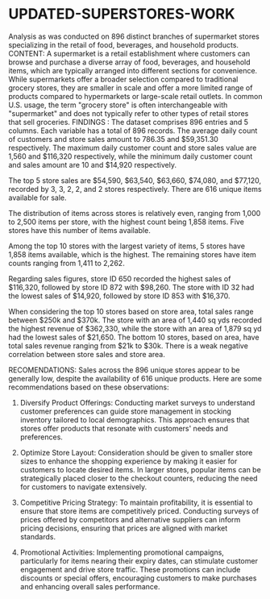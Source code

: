 # UPDATED-SUPERSTORES-WORK
Analysis as was conducted on 896 distinct branches of supermarket stores specializing in the retail of food, beverages, and household products.
CONTENT:
A supermarket is a retail establishment where customers can browse and purchase a diverse array of food, beverages, and household items, which are typically arranged into different sections for convenience. While supermarkets offer a broader selection compared to traditional grocery stores, they are smaller in scale and offer a more limited range of products compared to hypermarkets or large-scale retail outlets. In common U.S. usage, the term "grocery store" is often interchangeable with "supermarket" and does not typically refer to other types of retail stores that sell groceries.
FINDINGS : The dataset comprises 896 entries and 5 columns. Each variable has a total of 896 records. The average daily count of customers and store sales amount to 786.35 and $59,351.30 respectively. The maximum daily customer count and store sales value are 1,560 and $116,320 respectively, while the minimum daily customer count and sales amount are 10 and $14,920 respectively.

The top 5 store sales are $54,590, $63,540, $63,660, $74,080, and $77,120, recorded by 3, 3, 2, 2, and 2 stores respectively. There are 616 unique items available for sale.

The distribution of items across stores is relatively even, ranging from 1,000 to 2,500 items per store, with the highest count being 1,858 items. Five stores have this number of items available.

Among the top 10 stores with the largest variety of items, 5 stores have 1,858 items available, which is the highest. The remaining stores have item counts ranging from 1,411 to 2,262.

Regarding sales figures, store ID 650 recorded the highest sales of $116,320, followed by store ID 872 with $98,260. The store with ID 32 had the lowest sales of $14,920, followed by store ID 853 with $16,370.

When considering the top 10 stores based on store area, total sales range between $250k and $370k. The store with an area of 1,440 sq yds recorded the highest revenue of $362,330, while the store with an area of 1,879 sq yd had the lowest sales of $21,650. The bottom 10 stores, based on area, have total sales revenue ranging from $21k to $30k. There is a weak negative correlation between store sales and store area.


RECOMENDATIONS: Sales across the 896 unique stores appear to be generally low, despite the availability of 616 unique products. Here are some recommendations based on these observations:

1. Diversify Product Offerings: Conducting market surveys to understand customer preferences can guide store management in stocking inventory tailored to local demographics. This approach ensures that stores offer products that resonate with customers' needs and preferences.

2. Optimize Store Layout: Consideration should be given to smaller store sizes to enhance the shopping experience by making it easier for customers to locate desired items. In larger stores, popular items can be strategically placed closer to the checkout counters, reducing the need for customers to navigate extensively.

3. Competitive Pricing Strategy: To maintain profitability, it is essential to ensure that store items are competitively priced. Conducting surveys of prices offered by competitors and alternative suppliers can inform pricing decisions, ensuring that prices are aligned with market standards.

4. Promotional Activities: Implementing promotional campaigns, particularly for items nearing their expiry dates, can stimulate customer engagement and drive store traffic. These promotions can include discounts or special offers, encouraging customers to make purchases and enhancing overall sales performance.
